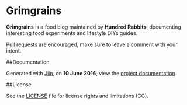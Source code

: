 # Grimgrains

**Grimgrains** is a food blog maintained by **Hundred Rabbits**, documenting interesting food experiments and lifestyle DIYs guides.

Pull requests are encouraged, make sure to leave a comment with your intent.

##Documentation

Generated with [Jiin](https://github.com/XXIIVV/Jiin), on **10 June 2016**, view the [project documentation](http://wiki.xxiivv.com/GRIMGRAINS).

##License

See the [LICENSE](https://github.com/neauoire/License/README.md) file for license rights and limitations (CC).
